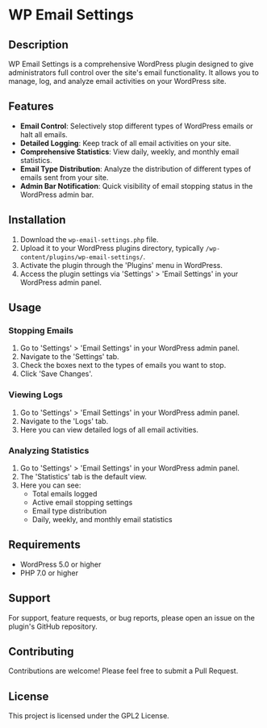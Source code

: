 # WP Email Settings

## Description

WP Email Settings is a comprehensive WordPress plugin designed to give administrators full control over the site's email functionality. It allows you to manage, log, and analyze email activities on your WordPress site.

## Features

- **Email Control**: Selectively stop different types of WordPress emails or halt all emails.
- **Detailed Logging**: Keep track of all email activities on your site.
- **Comprehensive Statistics**: View daily, weekly, and monthly email statistics.
- **Email Type Distribution**: Analyze the distribution of different types of emails sent from your site.
- **Admin Bar Notification**: Quick visibility of email stopping status in the WordPress admin bar.

## Installation

1. Download the `wp-email-settings.php` file.
2. Upload it to your WordPress plugins directory, typically `/wp-content/plugins/wp-email-settings/`.
3. Activate the plugin through the 'Plugins' menu in WordPress.
4. Access the plugin settings via 'Settings' > 'Email Settings' in your WordPress admin panel.

## Usage

### Stopping Emails

1. Go to 'Settings' > 'Email Settings' in your WordPress admin panel.
2. Navigate to the 'Settings' tab.
3. Check the boxes next to the types of emails you want to stop.
4. Click 'Save Changes'.

### Viewing Logs

1. Go to 'Settings' > 'Email Settings' in your WordPress admin panel.
2. Navigate to the 'Logs' tab.
3. Here you can view detailed logs of all email activities.

### Analyzing Statistics

1. Go to 'Settings' > 'Email Settings' in your WordPress admin panel.
2. The 'Statistics' tab is the default view.
3. Here you can see:
   - Total emails logged
   - Active email stopping settings
   - Email type distribution
   - Daily, weekly, and monthly email statistics

## Requirements

- WordPress 5.0 or higher
- PHP 7.0 or higher

## Support

For support, feature requests, or bug reports, please open an issue on the plugin's GitHub repository.

## Contributing

Contributions are welcome! Please feel free to submit a Pull Request.

## License

This project is licensed under the GPL2 License.